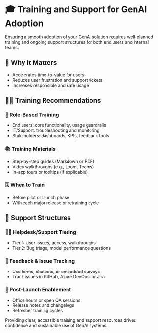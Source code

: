 # 🎓 Training and Support for GenAI Adoption

Ensuring a smooth adoption of your GenAI solution requires well-planned training and ongoing support structures for both end users and internal teams.

## 📘 Why It Matters
- Accelerates time-to-value for users
- Reduces user frustration and support tickets
- Increases responsible and safe usage

## 🧑‍🏫 Training Recommendations

### 🎯 Role-Based Training
- End users: core functionality, usage guardrails
- IT/Support: troubleshooting and monitoring
- Stakeholders: dashboards, KPIs, feedback tools

### 📚 Training Materials
- Step-by-step guides (Markdown or PDF)
- Video walkthroughs (e.g., Loom, Teams)
- In-app tours or tooltips (if applicable)

### 🗓️ When to Train
- Before pilot or launch phase
- With each major release or retraining cycle

## 🛟 Support Structures

### 👩‍💻 Helpdesk/Support Tiering
- Tier 1: User issues, access, walkthroughs
- Tier 2: Bug triage, model performance questions

### 📡 Feedback & Issue Tracking
- Use forms, chatbots, or embedded surveys
- Track issues in GitHub, Azure DevOps, or Jira

### 🧪 Post-Launch Enablement
- Office hours or open QA sessions
- Release notes and changelogs
- Refresher training cycles

Providing clear, accessible training and support resources drives confidence and sustainable use of GenAI systems.

